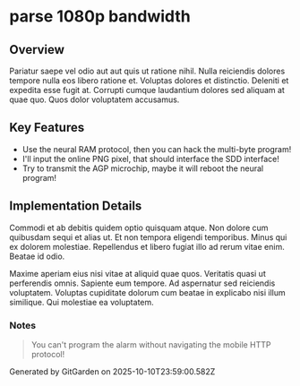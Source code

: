 # parse 1080p bandwidth

## Overview
Pariatur saepe vel odio aut aut quis ut ratione nihil. Nulla reiciendis dolores tempore nulla eos libero ratione et. Voluptas dolores et distinctio. Deleniti et expedita esse fugit at. Corrupti cumque laudantium dolores sed aliquam at quae quo. Quos dolor voluptatem accusamus.

## Key Features
- Use the neural RAM protocol, then you can hack the multi-byte program!
- I'll input the online PNG pixel, that should interface the SDD interface!
- Try to transmit the AGP microchip, maybe it will reboot the neural program!

## Implementation Details
Commodi et ab debitis quidem optio quisquam atque. Non dolore cum quibusdam sequi et alias ut. Et non tempora eligendi temporibus. Minus qui ex dolorem molestiae. Repellendus et libero fugiat illo ad rerum vitae enim. Beatae id odio.
 Maxime aperiam eius nisi vitae at aliquid quae quos. Veritatis quasi ut perferendis omnis. Sapiente eum tempore. Ad aspernatur sed reiciendis voluptatem. Voluptas cupiditate dolorum cum beatae in explicabo nisi illum similique. Qui molestiae ea voluptatem.

### Notes
> You can't program the alarm without navigating the mobile HTTP protocol!

Generated by GitGarden on 2025-10-10T23:59:00.582Z